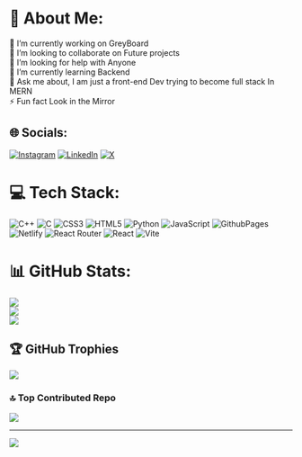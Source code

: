 # 💫 About Me:
🔭 I’m currently working on GreyBoard <br>👯 I’m looking to collaborate on Future projects <br>🤝 I’m looking for help with Anyone <br>🌱 I’m currently learning Backend <br>💬 Ask me about, I am just a front-end Dev trying to become full stack In MERN<br>⚡ Fun fact Look in the Mirror 


## 🌐 Socials:
[![Instagram](https://img.shields.io/badge/Instagram-%23E4405F.svg?logo=Instagram&logoColor=white)](https://www.instagram.com/gopaljeet_narayan/) [![LinkedIn](https://img.shields.io/badge/LinkedIn-%230077B5.svg?logo=linkedin&logoColor=white)](https://linkedin.com/in/gopaljeet-narayan-yadav) [![X](https://img.shields.io/badge/X-black.svg?logo=X&logoColor=white)](https://x.com/GopaljeetY) 

# 💻 Tech Stack:
![C++](https://img.shields.io/badge/c++-%2300599C.svg?style=for-the-badge&logo=c%2B%2B&logoColor=white) ![C](https://img.shields.io/badge/c-%2300599C.svg?style=for-the-badge&logo=c&logoColor=white) ![CSS3](https://img.shields.io/badge/css3-%231572B6.svg?style=for-the-badge&logo=css3&logoColor=white)  ![HTML5](https://img.shields.io/badge/html5-%23E34F26.svg?style=for-the-badge&logo=html5&logoColor=white) ![Python](https://img.shields.io/badge/python-3670A0?style=for-the-badge&logo=python&logoColor=ffdd54) ![JavaScript](https://img.shields.io/badge/javascript-%23323330.svg?style=for-the-badge&logo=javascript&logoColor=%23F7DF1E) ![GithubPages](https://img.shields.io/badge/github%20pages-121013?style=for-the-badge&logo=github&logoColor=white) ![Netlify](https://img.shields.io/badge/netlify-%23000000.svg?style=for-the-badge&logo=netlify&logoColor=#00C7B7) ![React Router](https://img.shields.io/badge/React_Router-CA4245?style=for-the-badge&logo=react-router&logoColor=white) ![React](https://img.shields.io/badge/react-%2320232a.svg?style=for-the-badge&logo=react&logoColor=%2361DAFB) ![Vite](https://img.shields.io/badge/vite-%23646CFF.svg?style=for-the-badge&logo=vite&logoColor=white)
# 📊 GitHub Stats:
![](https://github-readme-stats.vercel.app/api?username=ByteZO&theme=dark&hide_border=false&include_all_commits=true&count_private=true)<br/>
![](https://github-readme-streak-stats.herokuapp.com/?user=ByteZO&theme=dark&hide_border=false)<br/>
![](https://github-readme-stats.vercel.app/api/top-langs/?username=ByteZO&theme=dark&hide_border=false&include_all_commits=true&count_private=true&layout=compact)

## 🏆 GitHub Trophies
![](https://github-profile-trophy.vercel.app/?username=ByteZO&theme=radical&no-frame=false&no-bg=true&margin-w=4)

### 🔝 Top Contributed Repo
![](https://github-contributor-stats.vercel.app/api?username=ByteZO&limit=5&theme=dark&combine_all_yearly_contributions=true)

---
[![](https://visitcount.itsvg.in/api?id=ByteZO&icon=2&color=1)](https://visitcount.itsvg.in)

<!-- Proudly created with GPRM ( https://gprm.itsvg.in ) -->
